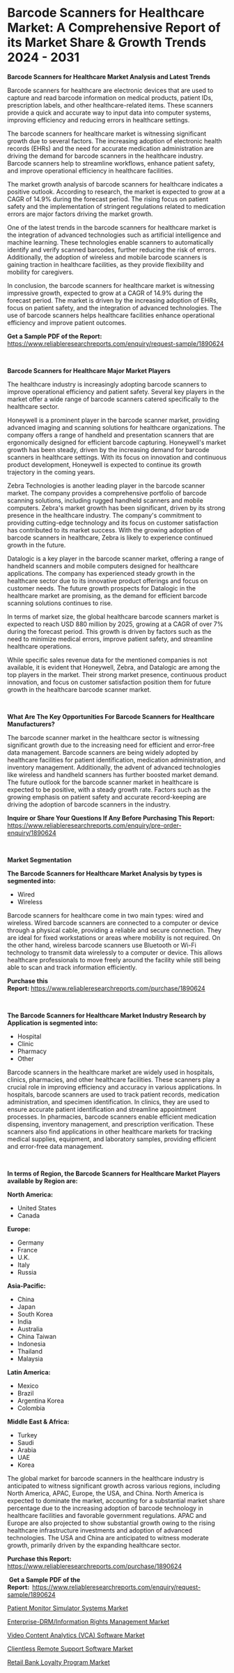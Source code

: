 <p><h1>Barcode Scanners for Healthcare Market: A Comprehensive Report of its Market Share & Growth Trends 2024 - 2031</h1></p><p><strong>Barcode Scanners for Healthcare Market Analysis and Latest Trends</strong></p>
<p><p>Barcode scanners for healthcare are electronic devices that are used to capture and read barcode information on medical products, patient IDs, prescription labels, and other healthcare-related items. These scanners provide a quick and accurate way to input data into computer systems, improving efficiency and reducing errors in healthcare settings.</p><p>The barcode scanners for healthcare market is witnessing significant growth due to several factors. The increasing adoption of electronic health records (EHRs) and the need for accurate medication administration are driving the demand for barcode scanners in the healthcare industry. Barcode scanners help to streamline workflows, enhance patient safety, and improve operational efficiency in healthcare facilities.</p><p>The market growth analysis of barcode scanners for healthcare indicates a positive outlook. According to research, the market is expected to grow at a CAGR of 14.9% during the forecast period. The rising focus on patient safety and the implementation of stringent regulations related to medication errors are major factors driving the market growth.</p><p>One of the latest trends in the barcode scanners for healthcare market is the integration of advanced technologies such as artificial intelligence and machine learning. These technologies enable scanners to automatically identify and verify scanned barcodes, further reducing the risk of errors. Additionally, the adoption of wireless and mobile barcode scanners is gaining traction in healthcare facilities, as they provide flexibility and mobility for caregivers.</p><p>In conclusion, the barcode scanners for healthcare market is witnessing impressive growth, expected to grow at a CAGR of 14.9% during the forecast period. The market is driven by the increasing adoption of EHRs, focus on patient safety, and the integration of advanced technologies. The use of barcode scanners helps healthcare facilities enhance operational efficiency and improve patient outcomes.</p></p>
<p><strong>Get a Sample PDF of the Report:&nbsp;</strong> <a href="https://www.reliableresearchreports.com/enquiry/request-sample/1890624">https://www.reliableresearchreports.com/enquiry/request-sample/1890624</a></p>
<p>&nbsp;</p>
<p><strong>Barcode Scanners for Healthcare Major Market Players</strong></p>
<p><p>The healthcare industry is increasingly adopting barcode scanners to improve operational efficiency and patient safety. Several key players in the market offer a wide range of barcode scanners catered specifically to the healthcare sector.</p><p>Honeywell is a prominent player in the barcode scanner market, providing advanced imaging and scanning solutions for healthcare organizations. The company offers a range of handheld and presentation scanners that are ergonomically designed for efficient barcode capturing. Honeywell's market growth has been steady, driven by the increasing demand for barcode scanners in healthcare settings. With its focus on innovation and continuous product development, Honeywell is expected to continue its growth trajectory in the coming years.</p><p>Zebra Technologies is another leading player in the barcode scanner market. The company provides a comprehensive portfolio of barcode scanning solutions, including rugged handheld scanners and mobile computers. Zebra's market growth has been significant, driven by its strong presence in the healthcare industry. The company's commitment to providing cutting-edge technology and its focus on customer satisfaction has contributed to its market success. With the growing adoption of barcode scanners in healthcare, Zebra is likely to experience continued growth in the future.</p><p>Datalogic is a key player in the barcode scanner market, offering a range of handheld scanners and mobile computers designed for healthcare applications. The company has experienced steady growth in the healthcare sector due to its innovative product offerings and focus on customer needs. The future growth prospects for Datalogic in the healthcare market are promising, as the demand for efficient barcode scanning solutions continues to rise.</p><p>In terms of market size, the global healthcare barcode scanners market is expected to reach USD 880 million by 2025, growing at a CAGR of over 7% during the forecast period. This growth is driven by factors such as the need to minimize medical errors, improve patient safety, and streamline healthcare operations.</p><p>While specific sales revenue data for the mentioned companies is not available, it is evident that Honeywell, Zebra, and Datalogic are among the top players in the market. Their strong market presence, continuous product innovation, and focus on customer satisfaction position them for future growth in the healthcare barcode scanner market.</p></p>
<p>&nbsp;</p>
<p><strong>What Are The Key Opportunities For Barcode Scanners for Healthcare Manufacturers?</strong></p>
<p><p>The barcode scanner market in the healthcare sector is witnessing significant growth due to the increasing need for efficient and error-free data management. Barcode scanners are being widely adopted by healthcare facilities for patient identification, medication administration, and inventory management. Additionally, the advent of advanced technologies like wireless and handheld scanners has further boosted market demand. The future outlook for the barcode scanner market in healthcare is expected to be positive, with a steady growth rate. Factors such as the growing emphasis on patient safety and accurate record-keeping are driving the adoption of barcode scanners in the industry.</p></p>
<p><strong>Inquire or Share Your Questions If Any Before Purchasing This Report:</strong> <a href="https://www.reliableresearchreports.com/enquiry/pre-order-enquiry/1890624">https://www.reliableresearchreports.com/enquiry/pre-order-enquiry/1890624</a></p>
<p>&nbsp;</p>
<p><strong>Market Segmentation</strong></p>
<p><strong>The Barcode Scanners for Healthcare Market Analysis by types is segmented into:</strong></p>
<p><ul><li>Wired</li><li>Wireless</li></ul></p>
<p><p>Barcode scanners for healthcare come in two main types: wired and wireless. Wired barcode scanners are connected to a computer or device through a physical cable, providing a reliable and secure connection. They are ideal for fixed workstations or areas where mobility is not required. On the other hand, wireless barcode scanners use Bluetooth or Wi-Fi technology to transmit data wirelessly to a computer or device. This allows healthcare professionals to move freely around the facility while still being able to scan and track information efficiently.</p></p>
<p><strong>Purchase this Report:&nbsp;</strong><a href="https://www.reliableresearchreports.com/purchase/1890624">https://www.reliableresearchreports.com/purchase/1890624</a></p>
<p>&nbsp;</p>
<p><strong>The Barcode Scanners for Healthcare Market Industry Research by Application is segmented into:</strong></p>
<p><ul><li>Hospital</li><li>Clinic</li><li>Pharmacy</li><li>Other</li></ul></p>
<p><p>Barcode scanners in the healthcare market are widely used in hospitals, clinics, pharmacies, and other healthcare facilities. These scanners play a crucial role in improving efficiency and accuracy in various applications. In hospitals, barcode scanners are used to track patient records, medication administration, and specimen identification. In clinics, they are used to ensure accurate patient identification and streamline appointment processes. In pharmacies, barcode scanners enable efficient medication dispensing, inventory management, and prescription verification. These scanners also find applications in other healthcare markets for tracking medical supplies, equipment, and laboratory samples, providing efficient and error-free data management.</p></p>
<p>&nbsp;</p>
<p><strong>In terms of Region, the Barcode Scanners for Healthcare Market Players available by Region are:</strong></p>
<p>
    <p> <strong> North America: </strong>
        <ul>
            <li>United States</li>
            <li>Canada</li>
        </ul>
        </p> 
    <p> <strong> Europe: </strong>
        <ul>
            <li>Germany</li>
            <li>France</li>
            <li>U.K.</li>
            <li>Italy</li>
            <li>Russia</li>
        </ul>
        </p> 
    <p> <strong> Asia-Pacific: </strong>
        <ul>
            <li>China</li>
            <li>Japan</li>
            <li>South Korea</li>
            <li>India</li>
            <li>Australia</li>
            <li>China Taiwan</li>
            <li>Indonesia</li>
            <li>Thailand</li>
            <li>Malaysia</li>
        </ul>
        </p> 
    <p> <strong> Latin America: </strong>
        <ul>
            <li>Mexico</li>
            <li>Brazil</li>
            <li>Argentina Korea</li>
            <li>Colombia</li>
        </ul>
        </p> 
    <p> <strong> Middle East & Africa: </strong>
        <ul>
            <li>Turkey</li>
            <li>Saudi</li>
            <li>Arabia</li>
            <li>UAE</li>
            <li>Korea</li>
        </ul>
    </p>
    </p>
<p><p>The global market for barcode scanners in the healthcare industry is anticipated to witness significant growth across various regions, including North America, APAC, Europe, the USA, and China. North America is expected to dominate the market, accounting for a substantial market share percentage due to the increasing adoption of barcode technology in healthcare facilities and favorable government regulations. APAC and Europe are also projected to show substantial growth owing to the rising healthcare infrastructure investments and adoption of advanced technologies. The USA and China are anticipated to witness moderate growth, primarily driven by the expanding healthcare sector.</p></p>
<p><strong>Purchase this Report: </strong><a href="https://www.reliableresearchreports.com/purchase/1890624">https://www.reliableresearchreports.com/purchase/1890624</a></p>
<p>&nbsp;<strong>Get a Sample PDF of the Report:&nbsp;&nbsp;</strong><a href="https://www.reliableresearchreports.com/enquiry/request-sample/1890624">https://www.reliableresearchreports.com/enquiry/request-sample/1890624</a></p>
<p><strong></strong></p>
<p><p><a href="https://medium.com/@loretamusaj85/patient-monitor-simulator-systems-market-size-market-outlook-and-market-forecast-2023-to-2030-9f5ecfa77916">Patient Monitor Simulator Systems Market</a></p><p><a href="https://medium.com/@loretamusaj85/enterprise-drm-information-rights-management-market-analysis-and-sze-forecasted-for-period-from-b3b809779df0">Enterprise-DRM/Information Rights Management Market</a></p><p><a href="https://medium.com/@loretamusaj85/video-content-analytics-vca-software-market-size-and-market-trends-complete-industry-overview-bfb048168cac">Video Content Analytics (VCA) Software Market</a></p><p><a href="https://medium.com/@loretamusaj85/clientless-remote-support-software-market-size-reveals-the-best-marketing-channels-in-global-d049abc3e0ba">Clientless Remote Support Software Market</a></p><p><a href="https://medium.com/@loretamusaj85/retail-bank-loyalty-program-market-exploring-market-share-market-trends-and-future-growth-28ad4840f25a">Retail Bank Loyalty Program Market</a></p></p>